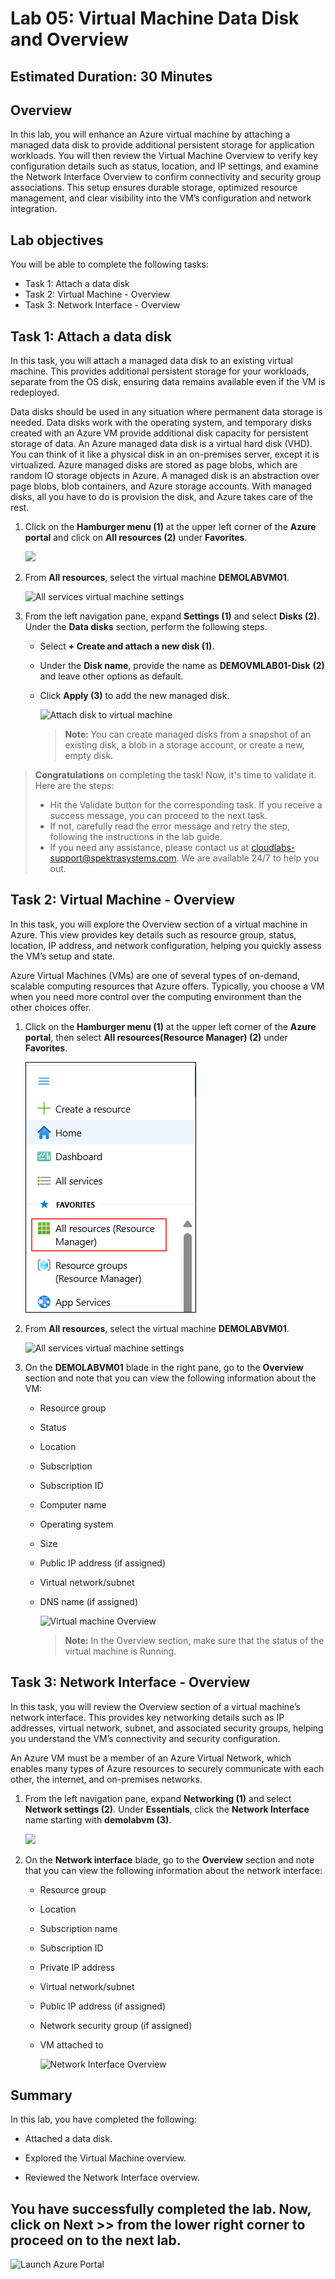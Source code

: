 ﻿# Lab 05: Virtual Machine Data Disk and Overview

## Estimated Duration: 30 Minutes

## Overview

In this lab, you will enhance an Azure virtual machine by attaching a managed data disk to provide additional persistent storage for application workloads. You will then review the Virtual Machine Overview to verify key configuration details such as status, location, and IP settings, and examine the Network Interface Overview to confirm connectivity and security group associations. This setup ensures durable storage, optimized resource management, and clear visibility into the VM’s configuration and network integration.

## Lab objectives

You will be able to complete the following tasks:

- Task 1: Attach a data disk
- Task 2: Virtual Machine - Overview
- Task 3: Network Interface - Overview

## Task 1: Attach a data disk

In this task, you will attach a managed data disk to an existing virtual machine. This provides additional persistent storage for your workloads, separate from the OS disk, ensuring data remains available even if the VM is redeployed.

Data disks should be used in any situation where permanent data storage is needed. Data disks work with the operating system, and temporary disks created with an Azure VM provide additional disk capacity for persistent storage of data. An Azure managed data disk is a virtual hard disk (VHD). You can think of it like a physical disk in an on-premises server, except it is virtualized. Azure managed disks are stored as page blobs, which are random IO storage objects in Azure. A managed disk is an abstraction over page blobs, blob containers, and Azure storage accounts. With managed disks, all you have to do is provision the disk, and Azure takes care of the rest.

1. Click on the **Hamburger menu (1)** at the upper left corner of the **Azure portal** and click on **All resources (2)** under **Favorites**.

   ![](../instructions/images/Lab3-03.png)

1. From **All resources**, select the virtual machine **DEMOLABVM01**.

    ![All services virtual machine settings](images/Allres.png)

1. From the left navigation pane, expand **Settings (1)** and select **Disks (2)**. Under the **Data disks** section, perform the following steps.
 
    - Select **+ Create and attach a new disk (1)**.

    - Under the **Disk name**, provide the name as <strong><copy>**DEMOVMLAB01-Disk**</copy></strong> **(2)** and leave other options as default.
    
    - Click **Apply (3)**  to add the new managed disk.

      ![Attach disk to virtual machine](images2/lab5-3.png)

      > **Note:** You can create managed disks from a snapshot of an existing disk, a blob in a storage account, or create a new, empty disk.
      
> **Congratulations** on completing the task! Now, it's time to validate it. Here are the steps:
> - Hit the Validate button for the corresponding task. If you receive a success message, you can proceed to the next task.
> - If not, carefully read the error message and retry the step, following the instructions in the lab guide. 
> - If you need any assistance, please contact us at cloudlabs-support@spektrasystems.com. We are available 24/7 to help you out.        

<validation step="9041be99-07c1-4c7d-bd75-39f3eedf30d4" />

## Task 2: Virtual Machine - Overview

In this task, you will explore the Overview section of a virtual machine in Azure. This view provides key details such as resource group, status, location, IP address, and network configuration, helping you quickly assess the VM’s setup and state.


Azure Virtual Machines (VMs) are one of several types of on-demand, scalable computing resources that Azure offers. Typically, you choose a VM when you need more control over the computing environment than the other choices offer.

1. Click on the **Hamburger menu (1)** at the upper left corner of the **Azure portal**, then select **All resources(Resource Manager) (2)** under **Favorites**.

    ![](../instructions/images/oct-azure-vm-compute-lab1-2.png)

1. From **All resources**, select the virtual machine **DEMOLABVM01**.

    ![All services virtual machine settings](images/Allres.png)

2. On the **DEMOLABVM01** blade in the right pane, go to the **Overview** section and note that you can view the following information about the VM:

   - Resource group
   - Status
   - Location
   - Subscription
   - Subscription ID
   - Computer name
   - Operating system
   - Size
   - Public IP address (if assigned)
   - Virtual network/subnet
   - DNS name (if assigned)

     ![Virtual machine Overview](images/Lab4-02.png)
   
      > **Note:** In the Overview section, make sure that the status of the virtual machine is Running.

## Task 3: Network Interface - Overview

In this task, you will review the Overview section of a virtual machine’s network interface. This provides key networking details such as IP addresses, virtual network, subnet, and associated security groups, helping you understand the VM’s connectivity and security configuration.

An Azure VM must be a member of an Azure Virtual Network, which enables many types of Azure resources to securely communicate with each other, the internet, and on-premises networks. 

1. From the left navigation pane, expand **Networking (1)** and select **Network settings (2)**. Under **Essentials**, click the **Network Interface** name starting with **demolabvm (3)**.

    ![](../instructions/images2/lab5-1.png)

1. On the **Network interface** blade, go to the **Overview** section and note that you can view the following information about the network interface:

    - Resource group
    - Location
    - Subscription name
    - Subscription ID
    - Private IP address
    - Virtual network/subnet
    - Public IP address (if assigned)
    - Network security group (if assigned)
    - VM attached to

        ![Network Interface Overview](images/Lab4-04.png)

## Summary

In this lab, you have completed the following:

- Attached a data disk.

- Explored the Virtual Machine overview.

- Reviewed the Network Interface overview.

## You have successfully completed the lab. Now, click on **Next >>** from the lower right corner to proceed on to the next lab.

![Launch Azure Portal](../instructions/images2/next.png)